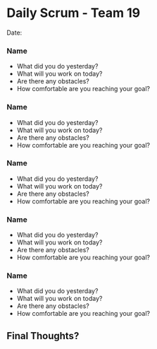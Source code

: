# Daily Scrum - Team 19
Date:  

### Name
- What did you do yesterday?
- What will you work on today?
- Are there any obstacles?
- How comfortable are you reaching your goal?

### Name
- What did you do yesterday?
- What will you work on today?
- Are there any obstacles?
- How comfortable are you reaching your goal?

### Name
- What did you do yesterday?
- What will you work on today?
- Are there any obstacles?
- How comfortable are you reaching your goal?

### Name
- What did you do yesterday?
- What will you work on today?
- Are there any obstacles?
- How comfortable are you reaching your goal?

### Name
- What did you do yesterday?
- What will you work on today?
- Are there any obstacles?
- How comfortable are you reaching your goal?

## Final Thoughts?
